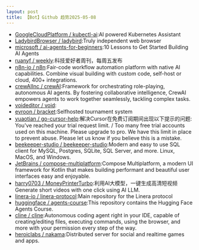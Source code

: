 ```yaml
---
layout: post
title: 【Bot】Github 趋势2025-05-08
---
```


* [GoogleCloudPlatform / kubectl-ai](https://github.com/GoogleCloudPlatform/kubectl-ai):AI powered Kubernetes Assistant
* [LadybirdBrowser / ladybird](https://github.com/LadybirdBrowser/ladybird):Truly independent web browser
* [microsoft / ai-agents-for-beginners](https://github.com/microsoft/ai-agents-for-beginners):10 Lessons to Get Started Building AI Agents
* [ruanyf / weekly](https://github.com/ruanyf/weekly):科技爱好者周刊，每周五发布
* [n8n-io / n8n](https://github.com/n8n-io/n8n):Fair-code workflow automation platform with native AI capabilities. Combine visual building with custom code, self-host or cloud, 400+ integrations.
* [crewAIInc / crewAI](https://github.com/crewAIInc/crewAI):Framework for orchestrating role-playing, autonomous AI agents. By fostering collaborative intelligence, CrewAI empowers agents to work together seamlessly, tackling complex tasks.
* [voideditor / void](https://github.com/voideditor/void):
* [evroon / bracket](https://github.com/evroon/bracket):Selfhosted tournament system
* [yuaotian / go-cursor-help](https://github.com/yuaotian/go-cursor-help):解决Cursor在免费订阅期间出现以下提示的问题: You've reached your trial request limit. / Too many free trial accounts used on this machine. Please upgrade to pro. We have this limit in place to prevent abuse. Please let us know if you believe this is a mistake.
* [beekeeper-studio / beekeeper-studio](https://github.com/beekeeper-studio/beekeeper-studio):Modern and easy to use SQL client for MySQL, Postgres, SQLite, SQL Server, and more. Linux, MacOS, and Windows.
* [JetBrains / compose-multiplatform](https://github.com/JetBrains/compose-multiplatform):Compose Multiplatform, a modern UI framework for Kotlin that makes building performant and beautiful user interfaces easy and enjoyable.
* [harry0703 / MoneyPrinterTurbo](https://github.com/harry0703/MoneyPrinterTurbo):利用AI大模型，一键生成高清短视频 Generate short videos with one click using AI LLM.
* [linera-io / linera-protocol](https://github.com/linera-io/linera-protocol):Main repository for the Linera protocol
* [huggingface / agents-course](https://github.com/huggingface/agents-course):This repository contains the Hugging Face Agents Course.
* [cline / cline](https://github.com/cline/cline):Autonomous coding agent right in your IDE, capable of creating/editing files, executing commands, using the browser, and more with your permission every step of the way.
* [heroiclabs / nakama](https://github.com/heroiclabs/nakama):Distributed server for social and realtime games and apps.
